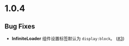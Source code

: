 
# 1.0.4

## Bug Fixes

- **InfiniteLoader** 组件设置标签默认为 `display:block`。 ([#3](https://github.com/cipchk/vscode-cssrem/pull/3))
